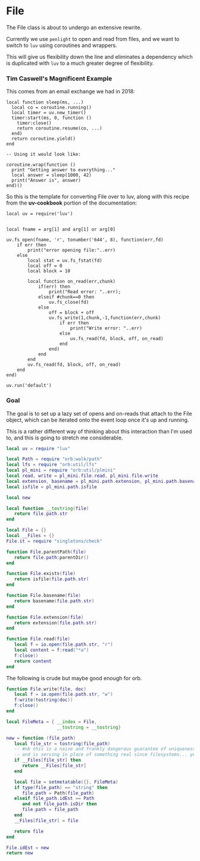 # File

The File class is about to undergo an extensive rewrite.


Currently we use ``penlight`` to open and read from files, and we want to
switch to ``luv`` using coroutines and wrappers.


This will give us flexibility down the line and eliminates a dependency which
is duplicated with ``luv`` to a much greater degree of flexibility.


### Tim Caswell's Magnificent Example

This comes from an email exchange we had in 2018:

```lua-example
local function sleep(ms, ...)
  local co = coroutine.running()
  local timer = uv.new_timer()
  timer:start(ms, 0, function ()
    timer:close()
    return coroutine.resume(co, ...)
  end)
  return coroutine.yield()
end

-- Using it would look like:

coroutine.wrap(function ()
  print "Getting answer to everything..."
  local answer = sleep(1000, 42)
  print("Answer is", answer)
end)()
```

So this is the template for converting File over to luv, along with this
recipe from the **uv-cookbook** portion of the documentation:

```lua-example
local uv = require('luv')


local fname = arg[1] and arg[1] or arg[0]

uv.fs_open(fname, 'r', tonumber('644', 8), function(err,fd)
    if err then
        print("error opening file:"..err)
    else
        local stat = uv.fs_fstat(fd)
        local off = 0
        local block = 10

        local function on_read(err,chunk)
            if(err) then
                print("Read error: "..err);
            elseif #chunk==0 then
                uv.fs_close(fd)
            else
                off = block + off
                uv.fs_write(1,chunk,-1,function(err,chunk)
                    if err then
                        print("Write error: "..err)
                    else
                        uv.fs_read(fd, block, off, on_read)
                    end
                end)
            end
        end
        uv.fs_read(fd, block, off, on_read)
    end
end)

uv.run('default')
```
### Goal

The goal is to set up a lazy set of opens and on-reads that attach to the
File object, which can be iterated onto the event loop once it's up and
running.


This is a rather different way of thinking about this interaction than I'm
used to, and this is going to stretch me considerable.



```lua
local uv = require "luv"

local Path = require "orb:walk/path"
local lfs = require "orb:util/lfs"
local pl_mini = require "orb:util/plmini"
local read, write = pl_mini.file.read, pl_mini.file.write
local extension, basename = pl_mini.path.extension, pl_mini.path.basename
local isfile = pl_mini.path.isfile
```
```lua
local new
```
```lua
local function __tostring(file)
   return file.path.str
end
```
```lua
local File = {}
local __Files = {}
File.it = require "singletons/check"
```
```lua
function File.parentPath(file)
   return file.path:parentDir()
end
```
```lua
function File.exists(file)
   return isfile(file.path.str)
end
```
```lua
function File.basename(file)
   return basename(file.path.str)
end
```
```lua
function File.extension(file)
   return extension(file.path.str)
end
```
```lua
function File.read(file)
   local f = io.open(file.path.str, "r")
   local content = f:read("*a")
   f:close()
   return content
end
```

The following is crude but maybe good enough for orb.

```lua
function File.write(file, doc)
   local f = io.open(file.path.str, "w")
   f:write(tostring(doc))
   f:close()
end
```
```lua
local FileMeta = { __index = File,
                   __tostring = __tostring}

new = function (file_path)
   local file_str = tostring(file_path)
   -- #nb this is a naive and frankly dangerous guarantee of uniqueness
   -- and is serving in place of something real since filesystems... yeah
   if __Files[file_str] then
      return __Files[file_str]
   end

   local file = setmetatable({}, FileMeta)
   if type(file_path) == "string" then
      file.path = Path(file_path)
   elseif file_path.idEst == Path
      and not file_path.isDir then
      file.path = file_path
   end
   __Files[file_str] = file

   return file
end

```
```lua
File.idEst = new
return new
```
